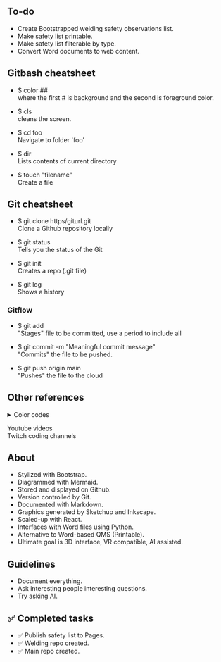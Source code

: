 ## To-do
- Create Bootstrapped welding safety observations list.
- Make safety list printable.
- Make safety list filterable by type.
- Convert Word documents to web content.

## Gitbash cheatsheet
- $ color ## <br>
where the first # is background and the second is foreground color.<br>


- $ cls<br>
cleans the screen.<br>


- $ cd foo<br>
Navigate to folder 'foo'<br>


- $ dir<br>
Lists contents of current directory<br>

- $ touch "filename"<br>
Create a file

## Git cheatsheet

- $ git clone https/giturl.git<br>
Clone a Github repository locally

- $ git status<br>
Tells you the status of the Git

- $ git init<br>
Creates a repo (.git file)

- $ git log<br>
Shows a history

### Gitflow
- $ git add<br>
"Stages" file to be committed, use a period to include all

- $ git commit -m "Meaningful commit message"<br>
"Commits" the file to be pushed.

- $ git push origin main<br>
"Pushes" the file to the cloud

## Other references
<details>
<summary>Color codes</summary>
<br>

Character | Color
--- | ---
0	| Black
1	| Blue
2	| Green
3	| Aqua
4	| Red
5	| Purple
6	| Yellow
7	| White
8	| Gray
9	| Light blue
a	| Light green
b	| Light aqua
c	| Light red
d	| Light purple
e	| Light yellow
f	| Bright white
</details>

Youtube videos<br>
Twitch coding channels<br>

## About
- Stylized with Bootstrap.
- Diagrammed with Mermaid.
- Stored and displayed on Github.
- Version controlled by Git.
- Documented with Markdown.
- Graphics generated by Sketchup and Inkscape.
- Scaled-up with React.
- Interfaces with Word files using Python.
- Alternative to Word-based QMS (Printable).
- Ultimate goal is 3D interface, VR compatible, AI assisted.


## Guidelines
- Document everything.
- Ask interesting people interesting questions.
- Try asking AI.

## ✅ Completed tasks
- ✅ Publish safety list to Pages.
- ✅ Welding repo created.
- ✅ Main repo created.